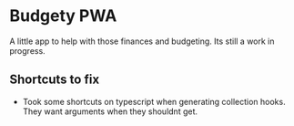 # Budgety PWA

A little app to help with those finances and budgeting.
Its still a work in progress.

## Shortcuts to fix
- Took some shortcuts on typescript when generating collection hooks. They want arguments when they shouldnt get.

